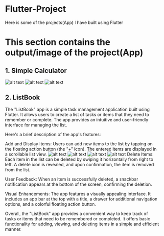 # Flutter-Project
Here is some of the projects(App) I have built using Flutter


# This section contains the output/image of the project(App)

## 1. Simple Calculator  
![alt text](https://github.com/Aayush-Basnet/Flutter-Project/blob/73adc367eb91d662ae6ffeee54b43573227e90af/Flutter%20Project%20Images/Simple%20Calculator%20I1.png)    ![alt text](https://github.com/Aayush-Basnet/Flutter-Project/blob/90fea947116dfe5e39b3776efbca7b815dda5bea/Flutter%20Project%20Images/Simple%20Calculator%20I2.png)      ![alt text](https://github.com/Aayush-Basnet/Flutter-Project/blob/163122337efd45affb4b74bd07ba6bf83936573a/Flutter%20Project%20Images/Simple%20Calculator%20I3.png)

## 2. ListBook
The "ListBook" app is a simple task management application built using Flutter. It allows users to create a list of tasks or items that they need to remember or complete. The app provides an intuitive and user-friendly interface for managing the list.

Here's a brief description of the app's features:

Add and Display Items: Users can add new items to the list by tapping on the floating action button (the "+" icon). The entered items are displayed in a scrollable list view.
![alt text](https://github.com/Aayush-Basnet/Flutter-Project/blob/ac5baedaec3ecb045555e19526220b16df915c34/Flutter%20Project%20Images/listtodo1.png) ![alt text](https://github.com/Aayush-Basnet/Flutter-Project/blob/a7eb12b90d5ca14a9d7f76faa56147f548262031/Flutter%20Project%20Images/listtodo2.png) ![alt text](https://github.com/Aayush-Basnet/Flutter-Project/blob/663fe41325d6f8d9e3c2f0477db09769392b04c8/Flutter%20Project%20Images/listtodo3.png)
![alt text](https://github.com/Aayush-Basnet/Flutter-Project/blob/c33b8ce775314775a311d21335eb8e5cd27f9bb7/Flutter%20Project%20Images/listtodo4.1.png)
Delete Items: Each item in the list can be deleted by swiping it horizontally from right to left. A delete icon is revealed, and upon confirmation, the item is removed from the list.

User Feedback: When an item is successfully deleted, a snackbar notification appears at the bottom of the screen, confirming the deletion.

Visual Enhancements: The app features a visually appealing interface. It includes an app bar at the top with a title, a drawer for additional navigation options, and a colorful floating action button.

Overall, the "ListBook" app provides a convenient way to keep track of tasks or items that need to be remembered or completed. It offers basic functionality for adding, viewing, and deleting items in a simple and efficient manner.






